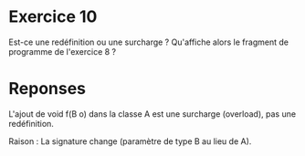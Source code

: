 # Exercice 10
Est-ce une redéfinition ou une surcharge ?
Qu'affiche alors le fragment de programme de 
l'exercice 8 ?  

# Reponses
L'ajout de void f(B o) dans la classe A est une surcharge (overload), pas une redéfinition.

Raison : La signature change (paramètre de type B au lieu de A).

